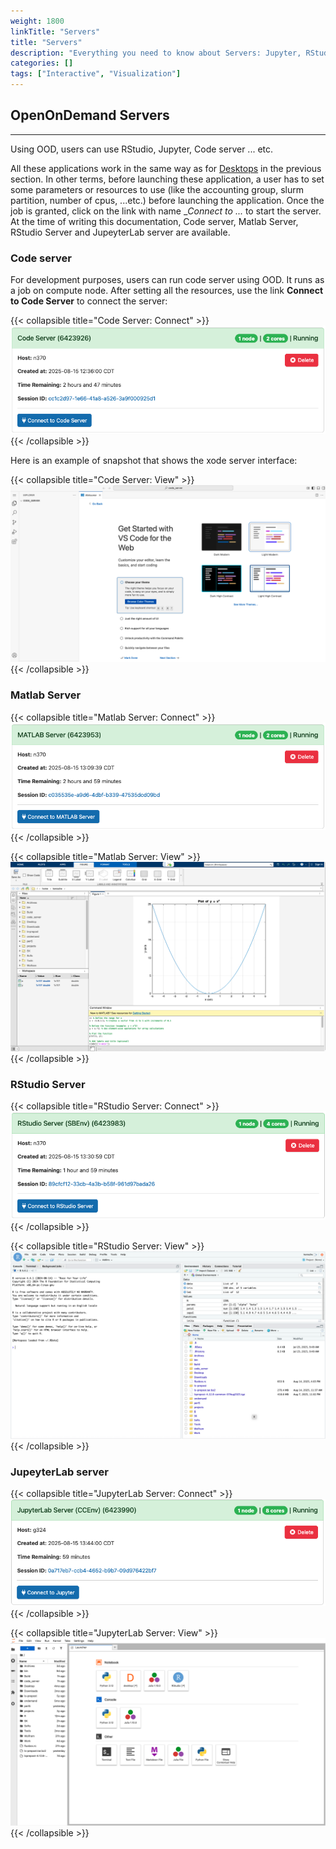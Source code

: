 ```yaml
---
weight: 1800
linkTitle: "Servers"
title: "Servers"
description: "Everything you need to know about Servers: Jupyter, RStudio."
categories: []
tags: ["Interactive", "Visualization"]
---
```


## OpenOnDemand Servers
---

Using OOD, users can use RStudio, Jupyter, Code server ... etc.

All these applications work in the same way as for [Desktops](ood/desktops) in the previous section. In other terms, before launching these application, a user has to set some parameters or resources to use (like the accounting group, slurm partition, number of cpus, ...etc.) before launching the application. Once the job is granted, click on the link with name __Connect to ..._ to start the server. At the time of writing this documentation, Code server, Matlab Server, RStudio Server and JupeyterLab server are available.

### Code server

For development purposes, users can run code server using OOD. It runs as a job on compute node. After setting all the resources, use the link __Connect to Code Server__ to connect the server:

{{< collapsible title="Code Server: Connect" >}}
![Code Server Connect](/ood/code-server-connect.png)
{{< /collapsible >}}

Here is an example of snapshot that shows the xode server interface:

{{< collapsible title="Code Server: View" >}}
![Code Server View](/ood/code-server-view.png)
{{< /collapsible >}}

### Matlab Server

{{< collapsible title="Matlab Server: Connect" >}}
![Matlab Server Connect](/ood/matlab-server-connect.png)
{{< /collapsible >}}

{{< collapsible title="Matlab Server: View" >}}
![Matlab Server View](/ood/matlab-server-view.png)
{{< /collapsible >}}

### RStudio Server

{{< collapsible title="RStudio Server: Connect" >}}
![RStudio Server Connect](/ood/rstudio-server-connect.png)
{{< /collapsible >}}

{{< collapsible title="RStudio Server: View" >}}
![RStudio Server View](/ood/rstudio-server-view.png)
{{< /collapsible >}}

### JupeyterLab server

{{< collapsible title="JupyterLab Server: Connect" >}}
![JupyterLab Server Connect](/ood/jupyter-server-connect.png)
{{< /collapsible >}}

{{< collapsible title="JupyterLab Server: View" >}}
![JupyterLab Server View](/ood/jupyter-server-view.png)
{{< /collapsible >}}
   
<!-- {{< treeview display="tree" />}} -->

<!-- Changes and update:
* Last reviewed on: Jul 04, 2025.
-->
